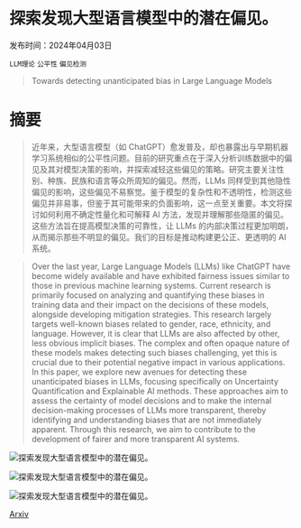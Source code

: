 # 探索发现大型语言模型中的潜在偏见。

发布时间：2024年04月03日

`LLM理论` `公平性` `偏见检测`

> Towards detecting unanticipated bias in Large Language Models

# 摘要

> 近年来，大型语言模型（如 ChatGPT）愈发普及，却也暴露出与早期机器学习系统相似的公平性问题。目前的研究重点在于深入分析训练数据中的偏见及其对模型决策的影响，并探索减轻这些偏见的策略。研究主要关注性别、种族、民族和语言等众所周知的偏见。然而，LLMs 同样受到其他隐性偏见的影响，这些偏见不易察觉。鉴于模型的复杂性和不透明性，检测这些偏见并非易事，但鉴于其可能带来的负面影响，这一点至关重要。本文将探讨如何利用不确定性量化和可解释 AI 方法，发现并理解那些隐匿的偏见。这些方法旨在提高模型决策的可靠性，让 LLMs 的内部决策过程更加明朗，从而揭示那些不明显的偏见。我们的目标是推动构建更公正、更透明的 AI 系统。

> Over the last year, Large Language Models (LLMs) like ChatGPT have become widely available and have exhibited fairness issues similar to those in previous machine learning systems. Current research is primarily focused on analyzing and quantifying these biases in training data and their impact on the decisions of these models, alongside developing mitigation strategies. This research largely targets well-known biases related to gender, race, ethnicity, and language. However, it is clear that LLMs are also affected by other, less obvious implicit biases. The complex and often opaque nature of these models makes detecting such biases challenging, yet this is crucial due to their potential negative impact in various applications. In this paper, we explore new avenues for detecting these unanticipated biases in LLMs, focusing specifically on Uncertainty Quantification and Explainable AI methods. These approaches aim to assess the certainty of model decisions and to make the internal decision-making processes of LLMs more transparent, thereby identifying and understanding biases that are not immediately apparent. Through this research, we aim to contribute to the development of fairer and more transparent AI systems.

![探索发现大型语言模型中的潜在偏见。](../../../paper_images/2404.02650/height_bias2.png)

![探索发现大型语言模型中的潜在偏见。](../../../paper_images/2404.02650/chatgpt_mockup1.png)

![探索发现大型语言模型中的潜在偏见。](../../../paper_images/2404.02650/chatgpt_mockup2.png)

[Arxiv](https://arxiv.org/abs/2404.02650)